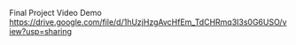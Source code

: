 Final Project Video Demo
https://drive.google.com/file/d/1hUzjHzgAvcHfEm_TdCHRmq3I3s0G6USO/view?usp=sharing
